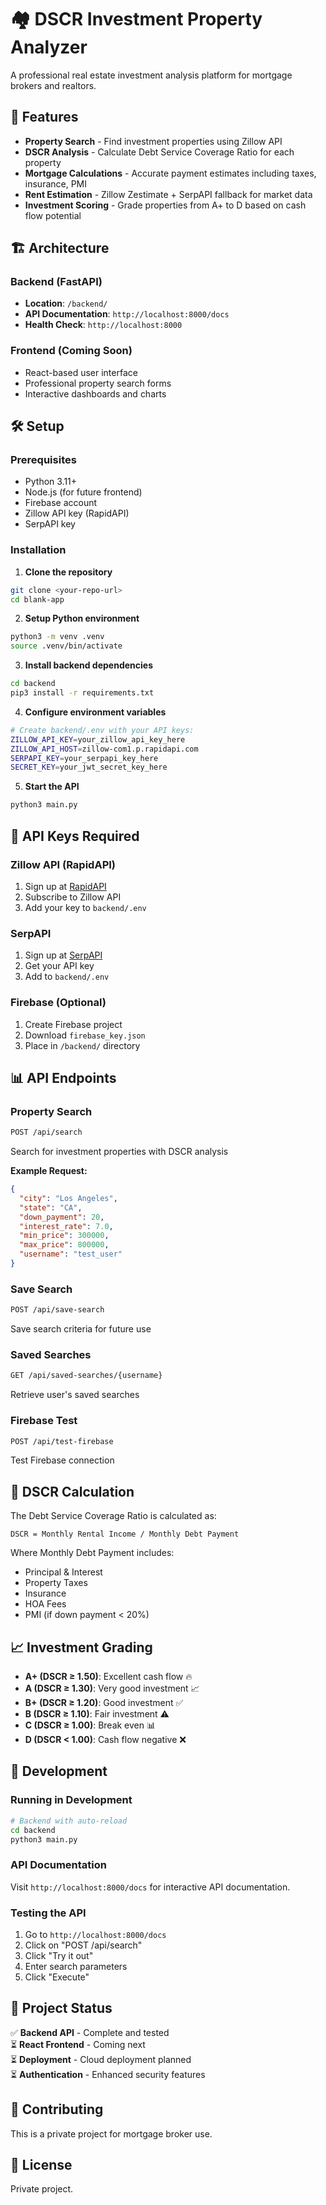 # 🏘️ DSCR Investment Property Analyzer

A professional real estate investment analysis platform for mortgage brokers and realtors.

## 🚀 Features

- **Property Search** - Find investment properties using Zillow API
- **DSCR Analysis** - Calculate Debt Service Coverage Ratio for each property
- **Mortgage Calculations** - Accurate payment estimates including taxes, insurance, PMI
- **Rent Estimation** - Zillow Zestimate + SerpAPI fallback for market data
- **Investment Scoring** - Grade properties from A+ to D based on cash flow potential

## 🏗️ Architecture

### Backend (FastAPI)
- **Location**: `/backend/`
- **API Documentation**: `http://localhost:8000/docs`
- **Health Check**: `http://localhost:8000`

### Frontend (Coming Soon)
- React-based user interface
- Professional property search forms
- Interactive dashboards and charts

## 🛠️ Setup

### Prerequisites
- Python 3.11+
- Node.js (for future frontend)
- Firebase account
- Zillow API key (RapidAPI)
- SerpAPI key

### Installation

1. **Clone the repository**
```bash
git clone <your-repo-url>
cd blank-app
```

2. **Setup Python environment**
```bash
python3 -m venv .venv
source .venv/bin/activate
```

3. **Install backend dependencies**
```bash
cd backend
pip3 install -r requirements.txt
```

4. **Configure environment variables**
```bash
# Create backend/.env with your API keys:
ZILLOW_API_KEY=your_zillow_api_key_here
ZILLOW_API_HOST=zillow-com1.p.rapidapi.com
SERPAPI_KEY=your_serpapi_key_here
SECRET_KEY=your_jwt_secret_key_here
```

5. **Start the API**
```bash
python3 main.py
```

## 🔑 API Keys Required

### Zillow API (RapidAPI)
1. Sign up at [RapidAPI](https://rapidapi.com/)
2. Subscribe to Zillow API
3. Add your key to `backend/.env`

### SerpAPI
1. Sign up at [SerpAPI](https://serpapi.com/)
2. Get your API key
3. Add to `backend/.env`

### Firebase (Optional)
1. Create Firebase project
2. Download `firebase_key.json`
3. Place in `/backend/` directory

## 📊 API Endpoints

### Property Search
```bash
POST /api/search
```
Search for investment properties with DSCR analysis

**Example Request:**
```json
{
  "city": "Los Angeles",
  "state": "CA",
  "down_payment": 20,
  "interest_rate": 7.0,
  "min_price": 300000,
  "max_price": 800000,
  "username": "test_user"
}
```

### Save Search
```bash
POST /api/save-search
```
Save search criteria for future use

### Saved Searches
```bash
GET /api/saved-searches/{username}
```
Retrieve user's saved searches

### Firebase Test
```bash
POST /api/test-firebase
```
Test Firebase connection

## 🧮 DSCR Calculation

The Debt Service Coverage Ratio is calculated as:
```
DSCR = Monthly Rental Income / Monthly Debt Payment
```

Where Monthly Debt Payment includes:
- Principal & Interest
- Property Taxes
- Insurance
- HOA Fees
- PMI (if down payment < 20%)

## 📈 Investment Grading

- **A+ (DSCR ≥ 1.50)**: Excellent cash flow 🔥
- **A (DSCR ≥ 1.30)**: Very good investment 📈
- **B+ (DSCR ≥ 1.20)**: Good investment ✅
- **B (DSCR ≥ 1.10)**: Fair investment ⚠️
- **C (DSCR ≥ 1.00)**: Break even 📊
- **D (DSCR < 1.00)**: Cash flow negative ❌

## 🚀 Development

### Running in Development
```bash
# Backend with auto-reload
cd backend
python3 main.py
```

### API Documentation
Visit `http://localhost:8000/docs` for interactive API documentation.

### Testing the API
1. Go to `http://localhost:8000/docs`
2. Click on "POST /api/search"
3. Click "Try it out"
4. Enter search parameters
5. Click "Execute"

## 📝 Project Status

✅ **Backend API** - Complete and tested  
⏳ **React Frontend** - Coming next  
⏳ **Deployment** - Cloud deployment planned  
⏳ **Authentication** - Enhanced security features  

## 🤝 Contributing

This is a private project for mortgage broker use.

## 📄 License

Private project.
